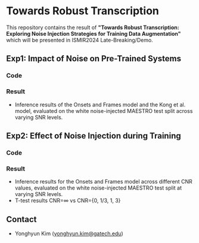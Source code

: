 # Towards Robust Transcription

This repository contains the result of **"Towards Robust Transcription: Exploring Noise Injection Strategies for Training Data Augmentation"** which will be presented in ISMIR2024 Late-Breaking/Demo.

## Exp1: Impact of Noise on Pre-Trained Systems

### Code

### Result
- Inference results of the Onsets and Frames model and the Kong et al. model, evaluated on the white noise-injected MAESTRO test split across varying SNR levels.

## Exp2: Effect of Noise Injection during Training
### Code

### Result
- Inference results for the Onsets and Frames model across different CNR values, evaluated on the white
noise-injected MAESTRO test split at varying SNR levels.
- T-test results CNR=∞ vs CNR={0, 1/3, 1, 3}

## Contact
- Yonghyun Kim (yonghyun.kim@gatech.edu)

